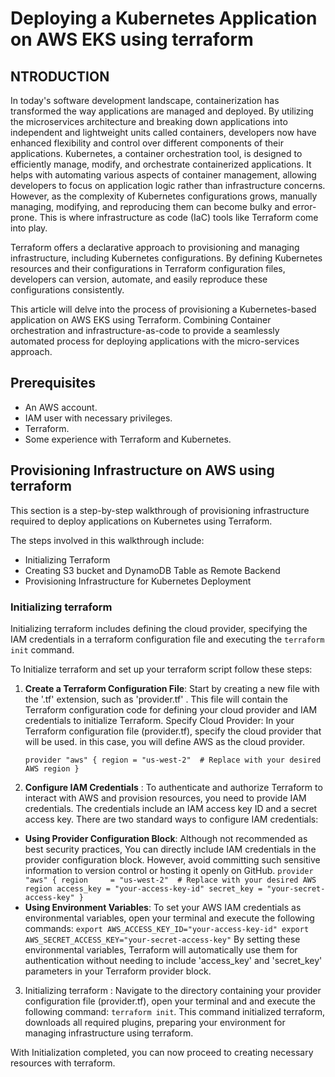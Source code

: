 # Deploying a Kubernetes Application on AWS EKS using terraform

## NTRODUCTION 

In today's software development landscape, containerization has transformed the way applications are managed and deployed. By utilizing the microservices architecture and breaking down applications into independent and lightweight units called containers, developers now have enhanced flexibility and control over different components of their applications. 
Kubernetes, a container orchestration tool, is designed to efficiently manage, modify, and orchestrate containerized applications. It helps with automating various aspects of container management, allowing developers to focus on application logic rather than infrastructure concerns. However, as the complexity of Kubernetes configurations grows, manually managing, modifying, and reproducing them can become bulky and error-prone. This is where infrastructure as code (IaC) tools like Terraform come into play.

Terraform offers a declarative approach to provisioning and managing infrastructure, including Kubernetes configurations. By defining Kubernetes resources and their configurations in Terraform configuration files, developers can version, automate, and easily reproduce these configurations consistently.

This article will delve into the process of provisioning a Kubernetes-based application on AWS EKS using Terraform. 
Combining Container orchestration and infrastructure-as-code to provide a seamlessly automated process for deploying applications with the micro-services approach. 

## Prerequisites 

* An AWS account. 
* IAM user with necessary privileges. 
* Terraform. 
* Some experience with Terraform and Kubernetes. 

## Provisioning Infrastructure on AWS using terraform 

This section is a step-by-step walkthrough of provisioning infrastructure required to deploy applications on Kubernetes using Terraform. 

The steps involved in this walkthrough include: 

* Initializing Terraform 
* Creating S3 bucket and DynamoDB Table as Remote Backend 
* Provisioning Infrastructure for Kubernetes Deployment

###  Initializing terraform 

Initializing terraform includes defining the cloud provider, specifying the IAM credentials in a terraform configuration file and executing the `terraform init` command. 

To Initialize terraform and set up your terraform script follow these steps: 


  1. <b>Create a Terraform Configuration File</b>: Start by creating a new file with the '.tf' extension, such as 'provider.tf' . This file will contain the Terraform configuration code for defining your cloud provider and IAM credentials to initialize Terraform. 
  Specify Cloud Provider: In your Terraform configuration file (provider.tf), specify the cloud provider that will be used.  in this case, you will define AWS as the cloud provider. 

        `provider "aws" {
  region = "us-west-2"  # Replace with your desired AWS region
}
`

  2. <b>Configure IAM Credentials</b> : To authenticate and authorize Terraform to interact with AWS and provision resources, you need to provide IAM credentials. The credentials include an IAM access key ID and a secret access key. 
  There are two standard ways to configure IAM credentials: 
  * <b>Using Provider Configuration Block</b>: Although not recommended as best security practices, You can directly include IAM credentials in the provider configuration block. However, avoid committing such sensitive information to version control or hosting it openly on GitHub.
    `provider "aws" {
  region     = "us-west-2"  # Replace with your desired AWS region
  access_key = "your-access-key-id"
  secret_key = "your-secret-access-key"
    }
        `
   * <b>Using Environment Variables</b>: To set your AWS IAM credentials as environmental variables, open your terminal and execute the following commands:
 ` export AWS_ACCESS_KEY_ID="your-access-key-id"
   export AWS_SECRET_ACCESS_KEY="your-secret-access-key"
    `
    By setting these environmental variables, Terraform will automatically use them for authentication without needing to include 'access_key' and 'secret_key' parameters in your Terraform provider block.

  3. Initializing terraform : Navigate to the directory containing your provider configuration file (provider.tf), open your terminal and and execute the following command: ` terraform init `. This command initialized terraform, downloads all required plugins, preparing your environment for managing infrastructure using terraform.

With  Initialization completed, you can now proceed to creating necessary resources with terraform. 


